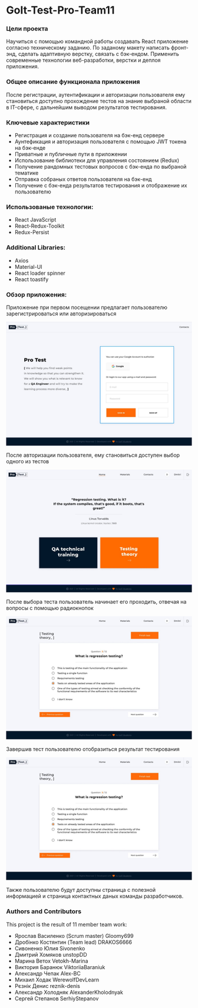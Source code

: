 # GoIt-Test-Pro-Team11

### Цели проекта

Научиться с помощью командной работы создавать React приложение согласно
техническому заданию. По заданому макету написать фронт-энд, сделать адаптивную
верстку, связать с бэк-ендом. Применить современные технологии веб-разработки,
верстки и деплоя приложения.

### Общее описание функционала приложения

После регистрации, аутентификации и авторизации пользователя ему становиться
доступно прохождение тестов на знание выбраной области в IT-сфере, с дальнейшим
выводом результатов тестирования.

### Ключевые характеристики

- Регистрация и создание пользователя на бэк-енд сервере
- Аунтефикация и авторизация пользователя с помощью JWT токена на бэк-енде
- Приватные и публичные пути в приложении
- Использование библиотеки для управления состоянием (Redux)
- Получение рандомных тестовых вопросов с бэк-енда по выбраной тематике
- Отправка собраных ответов пользователя на бэк-енд
- Получение с бэк-енда результатов тестирования и отображение их пользователю

### Использованые технологии:

- React JavaScript
- React-Redux-Toolkit
- Redux-Persist

### Additional Libraries:

- Axios
- Material-UI
- React loader spinner
- React toastify

### Обзор приложения:

Приложение при первом посещении предлагает пользователю зарегистрироваться или
авторизироваться

![Login View](src/images/ReadmeLoginPage.jpg)

После авторизации пользователя, ему становиться доступен выбор одного из тестов

![Tests Choice Page](src/images/ReadmeTestChoice.jpg)

После выбора теста пользователь начинает его проходить, отвечая на вопросы с
помощью радиокнопок

![Testing page](src/images/ReadmeTestPage.jpg)

Завершив тест пользователю отобразиться результат тестирования

![Test result page](src/images/ReadmeTestPage.jpg)

Также пользователю будут доступны страница с полезной информацией и страница
контактных даных команды разработчиков.

### Authors and Contributors

This project is the result of 11 member team work:

- Ярослав Василенко (Scrum master) Gloomy699
- Дробінко Костянтин (Team lead) DRAKOS6666
- Сивоненко Юлия Sivonenko
- Дмитрий Хомяков unstopDD
- Марина Ветох Vetokh-Marina
- Виктория Баранюк ViktoriiaBaraniuk
- Александр Чепак Alex-BC
- Михаил Ходак WerewolfDevLearn
- Рєзнік Денис reznik-denis
- Александр Холодняк AlexanderKholodnyak
- Сергей Степанов SerhiyStepanov
